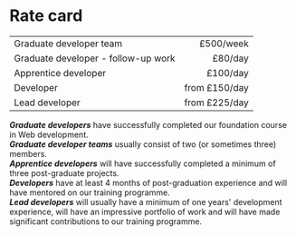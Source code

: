 # Rate card

|    |    |
|----|---:|
|Graduate developer team|£500/week|
|Graduate developer - follow-up work|£80/day|
|Apprentice developer|£100/day|
|Developer|from £150/day|
|Lead developer|from £225/day|

***Graduate developers*** have  successfully completed our foundation course in Web development.    
***Graduate developer teams*** usually consist of two (or sometimes three) members.     
***Apprentice developers*** will have successfully completed a minimum of three post-graduate projects.    
***Developers*** have at least 4 months of post-graduation experience and will have mentored on our training programme.    
***Lead developers*** will usually have a minimum of one years' development experience, will have an impressive portfolio of work and will have made significant contributions to our training programme. 

